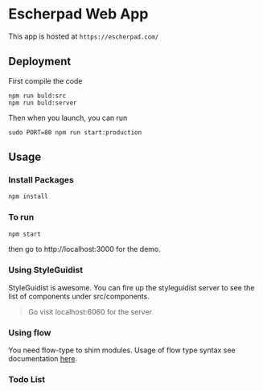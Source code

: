 # Escherpad Web App

This app is hosted at `https://escherpad.com/`

## Deployment

First compile the code 
```
npm run buld:src
npm run buld:server
```
Then when you launch, you can run
```
sudo PORT=80 npm run start:production
```

## Usage

### Install Packages

```sh
npm install
```

### To run

```sh
npm start
```
then go to http://localhost:3000 for the demo.

### Using StyleGuidist
StyleGuidist is awesome. You can fire up the styleguidist server to see the list of components under src/components.

> Go visit localhost:6060 for the server

### Using flow 

You need flow-type to shim modules. Usage of flow type syntax see documentation [here](https://flow.org/en/docs/frameworks/react/#adding-types-to-react-functional-components-a-classtoc-idtoc-adding-types-to-react-functional-components-hreftoc-adding-types-to-react-functional-componentsa).


### Todo List


